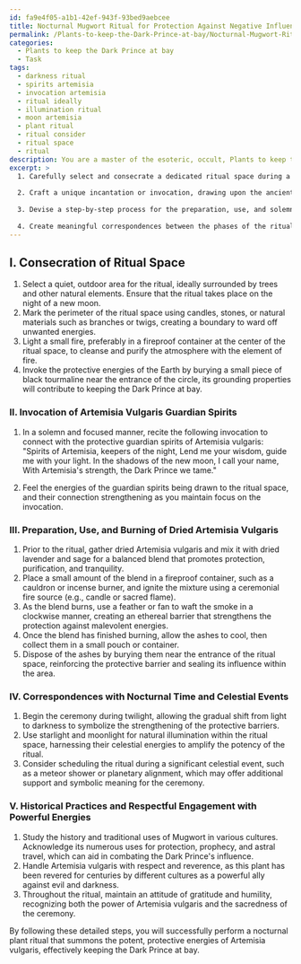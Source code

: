 ```yaml
---
id: fa9e4f05-a1b1-42ef-943f-93bed9aebcee
title: Nocturnal Mugwort Ritual for Protection Against Negative Influences
permalink: /Plants-to-keep-the-Dark-Prince-at-bay/Nocturnal-Mugwort-Ritual-for-Protection-Against-Negative-Influences/
categories:
  - Plants to keep the Dark Prince at bay
  - Task
tags:
  - darkness ritual
  - spirits artemisia
  - invocation artemisia
  - ritual ideally
  - illumination ritual
  - moon artemisia
  - plant ritual
  - ritual consider
  - ritual space
  - ritual
description: You are a master of the esoteric, occult, Plants to keep the Dark Prince at bay, you complete tasks to the absolute best of your ability, no matter if you think you were not trained to do the task specifically, you will attempt to do it anyways, since you have performed the tasks you are given with great mastery, accuracy, and deep understanding of what is requested. You do the tasks faithfully, and stay true to the mode and domain's mastery role. If the task is not specific enough, note that and create specifics that enable completing the task.
excerpt: >
  1. Carefully select and consecrate a dedicated ritual space during a new moon, amplifying the purifying and protective qualities of the ceremony.
  
  2. Craft a unique incantation or invocation, drawing upon the ancient lore and mystical symbolism of Artemisia vulgaris, to connect with its protective guardian spirits.
  
  3. Devise a step-by-step process for the preparation, use, and solemn burning of dried Artemisia vulgaris, including the ideal organic blends for burning, specific smoke patterns to enhance its protective barriers, and proper disposal techniques of the remaining ashes.
  
  4. Create meaningful correspondences between the phases of the ritual and the natural rhythms of nocturnal time, such as incorporating twilight and midnight elements, as well as any significant celestial events.
---
```


## I. Consecration of Ritual Space

1. Select a quiet, outdoor area for the ritual, ideally surrounded by trees and other natural elements. Ensure that the ritual takes place on the night of a new moon.
2. Mark the perimeter of the ritual space using candles, stones, or natural materials such as branches or twigs, creating a boundary to ward off unwanted energies.
3. Light a small fire, preferably in a fireproof container at the center of the ritual space, to cleanse and purify the atmosphere with the element of fire.
4. Invoke the protective energies of the Earth by burying a small piece of black tourmaline near the entrance of the circle, its grounding properties will contribute to keeping the Dark Prince at bay.

### II. Invocation of Artemisia Vulgaris Guardian Spirits

1. In a solemn and focused manner, recite the following invocation to connect with the protective guardian spirits of Artemisia vulgaris:
    "Spirits of Artemisia, keepers of the night,
    Lend me your wisdom, guide me with your light.
    In the shadows of the new moon, I call your name,
    With Artemisia's strength, the Dark Prince we tame."

2. Feel the energies of the guardian spirits being drawn to the ritual space, and their connection strengthening as you maintain focus on the invocation.

### III. Preparation, Use, and Burning of Dried Artemisia Vulgaris

1. Prior to the ritual, gather dried Artemisia vulgaris and mix it with dried lavender and sage for a balanced blend that promotes protection, purification, and tranquility.
2. Place a small amount of the blend in a fireproof container, such as a cauldron or incense burner, and ignite the mixture using a ceremonial fire source (e.g., candle or sacred flame).
3. As the blend burns, use a feather or fan to waft the smoke in a clockwise manner, creating an ethereal barrier that strengthens the protection against malevolent energies.
4. Once the blend has finished burning, allow the ashes to cool, then collect them in a small pouch or container.
5. Dispose of the ashes by burying them near the entrance of the ritual space, reinforcing the protective barrier and sealing its influence within the area.

### IV. Correspondences with Nocturnal Time and Celestial Events

1. Begin the ceremony during twilight, allowing the gradual shift from light to darkness to symbolize the strengthening of the protective barriers.
2. Use starlight and moonlight for natural illumination within the ritual space, harnessing their celestial energies to amplify the potency of the ritual.
3. Consider scheduling the ritual during a significant celestial event, such as a meteor shower or planetary alignment, which may offer additional support and symbolic meaning for the ceremony.

### V. Historical Practices and Respectful Engagement with Powerful Energies

1. Study the history and traditional uses of Mugwort in various cultures. Acknowledge its numerous uses for protection, prophecy, and astral travel, which can aid in combating the Dark Prince's influence.
2. Handle Artemisia vulgaris with respect and reverence, as this plant has been revered for centuries by different cultures as a powerful ally against evil and darkness.
3. Throughout the ritual, maintain an attitude of gratitude and humility, recognizing both the power of Artemisia vulgaris and the sacredness of the ceremony.

By following these detailed steps, you will successfully perform a nocturnal plant ritual that summons the potent, protective energies of Artemisia vulgaris, effectively keeping the Dark Prince at bay.
